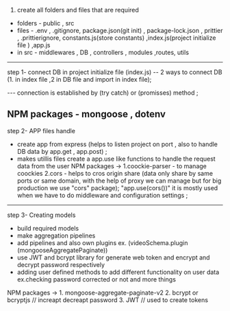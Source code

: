 1. create all folders and files that are required
-  folders - public , src 
-  files - .env , .gitignore, package.json(git init) ,  package-lock.json , prittier , .prittierignore, constants.js(store constants) ,index.js(project initialize file ) ,app.js
- in src - middlewares , DB , controllers , modules ,routes, utils
--------------------------------------------------------------------------
 step 1- connect DB in project initialize file (index.js)  --  2 ways to connect DB (1. in index file ,2 in DB file and import in index file); 

  --- connection is established by (try catch) or (promisses) method ;
 
 NPM packages - mongoose  ,  dotenv 
--------------------------------------------------------------------------
 step 2-   APP files handle
 - create app from express (helps to listen project on port , also to handle DB data by app.get , app.post) ;
 - makes utillis files 
          create a app.use like functions to handle the request data from the user 
 NPM packages ->  1.coockie-parser - to manage coockies
                  2.cors - helps to cros origin share (data only share by same ports or same domain, with the help of proxy we can manage but for big production we use "cors" package);
                           "app.use(cors())" it is mostly used when we have to do middleware and configuration settings ;
--------------------------------------------------------------------------
step 3- Creating models  
 - build required models
 - make aggregation pipelines 
 - add pipelines and also own plugins ex. (videoSchema.plugin (mongooseAggregatePaginate))
 - use JWT and bcrypt library for generate web token and encrypt and decrypt password respectively
 - adding user defined methods to add different functionality on user data ex.checking password corrected or not and more things

 NPM packages ->  1. mongoose-aggregate-paginate-v2
                  2. bcrypt or bcryptjs  // increapt decreapt password
                  3. JWT  // used to create tokens 
